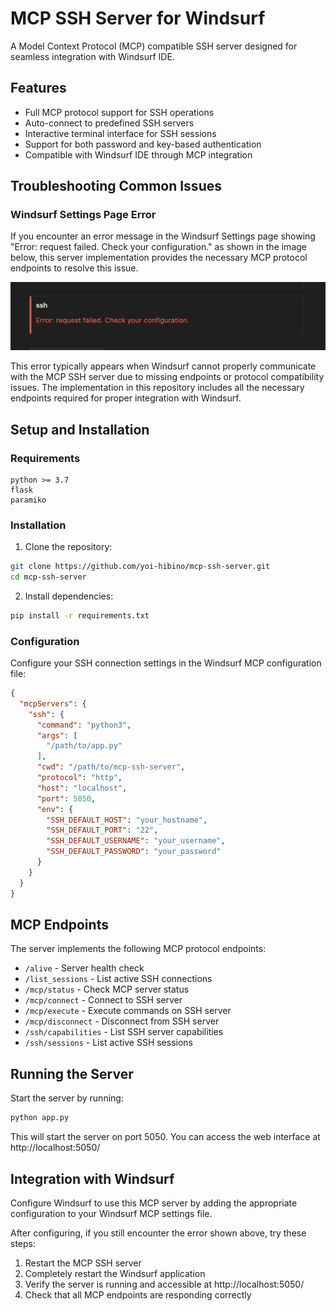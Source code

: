 # MCP SSH Server for Windsurf

A Model Context Protocol (MCP) compatible SSH server designed for seamless integration with Windsurf IDE.

## Features

- Full MCP protocol support for SSH operations
- Auto-connect to predefined SSH servers
- Interactive terminal interface for SSH sessions
- Support for both password and key-based authentication
- Compatible with Windsurf IDE through MCP integration

## Troubleshooting Common Issues

### Windsurf Settings Page Error

If you encounter an error message in the Windsurf Settings page showing "Error: request failed. Check your configuration." as shown in the image below, this server implementation provides the necessary MCP protocol endpoints to resolve this issue.

![Windsurf Settings Error Message](./image/error_message.png)

This error typically appears when Windsurf cannot properly communicate with the MCP SSH server due to missing endpoints or protocol compatibility issues. The implementation in this repository includes all the necessary endpoints required for proper integration with Windsurf.

## Setup and Installation

### Requirements

```
python >= 3.7
flask
paramiko
```

### Installation

1. Clone the repository:
```bash
git clone https://github.com/yoi-hibino/mcp-ssh-server.git
cd mcp-ssh-server
```

2. Install dependencies:
```bash
pip install -r requirements.txt
```

### Configuration

Configure your SSH connection settings in the Windsurf MCP configuration file:

```json
{
  "mcpServers": {
    "ssh": {
      "command": "python3",
      "args": [
        "/path/to/app.py"
      ],
      "cwd": "/path/to/mcp-ssh-server",
      "protocol": "http",
      "host": "localhost",
      "port": 5050,
      "env": {
        "SSH_DEFAULT_HOST": "your_hostname",
        "SSH_DEFAULT_PORT": "22",
        "SSH_DEFAULT_USERNAME": "your_username",
        "SSH_DEFAULT_PASSWORD": "your_password"
      }
    }
  }
}
```

## MCP Endpoints

The server implements the following MCP protocol endpoints:

- `/alive` - Server health check
- `/list_sessions` - List active SSH connections
- `/mcp/status` - Check MCP server status
- `/mcp/connect` - Connect to SSH server
- `/mcp/execute` - Execute commands on SSH server
- `/mcp/disconnect` - Disconnect from SSH server
- `/ssh/capabilities` - List SSH server capabilities
- `/ssh/sessions` - List active SSH sessions

## Running the Server

Start the server by running:

```bash
python app.py
```

This will start the server on port 5050. You can access the web interface at http://localhost:5050/

## Integration with Windsurf

Configure Windsurf to use this MCP server by adding the appropriate configuration to your Windsurf MCP settings file.

After configuring, if you still encounter the error shown above, try these steps:
1. Restart the MCP SSH server
2. Completely restart the Windsurf application
3. Verify the server is running and accessible at http://localhost:5050/
4. Check that all MCP endpoints are responding correctly
